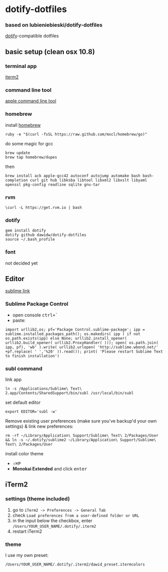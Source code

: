 # dotify-dotfiles
### based on lubieniebieski/dotify-dotfiles
[dotify](https://github.com/mattdbridges/dotify)-compatible dotfiles

## basic setup (clean osx 10.8)

### terminal app
[iterm2](http://www.iterm2.com/)

### command line tool

[apple command line tool](https://developer.apple.com/downloads) 

### homebrew

install [homebrew](http://mxcl.github.com/homebrew/) 

```
ruby -e "$(curl -fsSL https://raw.github.com/mxcl/homebrew/go)"
```

do some magic for gcc

```
brew update
brew tap homebrew/dupes
```

then

```
brew install ack apple-gcc42 autoconf autojump automake bash bash-completion curl git hub libksba libtool libxml2 libxslt libyaml openssl pkg-config readline sqlite gnu-tar
```

### rvm

```
\curl -L https://get.rvm.io | bash
```

### dotify

```
gem install dotify
dotify github dawidw/dotify-dotfiles
source ~/.bash_profile
```

### font

not decided yet

## Editor

[sublime link](http://www.sublimetext.com/2)

### Sublime Package Control

* open console <kbd>ctrl+`</kbd>
* paste:

```
import urllib2,os; pf='Package Control.sublime-package'; ipp = sublime.installed_packages_path(); os.makedirs( ipp ) if not os.path.exists(ipp) else None; urllib2.install_opener( urllib2.build_opener( urllib2.ProxyHandler( ))); open( os.path.join( ipp, pf), 'wb' ).write( urllib2.urlopen( 'http://sublime.wbond.net/' +pf.replace( ' ','%20' )).read()); print( 'Please restart Sublime Text to finish installation')
```

### subl command

link app

```
ln -s /Applications/Sublime\ Text\ 2.app/Contents/SharedSupport/bin/subl /usr/local/bin/subl
```

set default editor

```
export EDITOR='subl -w'
```

Remove existing user preferences (make sure you've backup'd your own settings) & link new preferences:

```
rm -rf ~/Library/Application\ Support/Sublime\ Text\ 2/Packages/User && ln -s ~/.dotify/sublime2 ~/Library/Application\ Support/Sublime\ Text\ 2/Packages/User
```

install color theme
* <kbd>⇧⌘P</kbd> 
* __Monokai Extended__ and click <kbd>enter</kbd>

## iTerm2

### settings (theme included)

1. go to `iTerm2 -> Preferences -> General Tab`
2. check `Load preferences from a user-defined folder or URL`
3. in the input below the checkbox, enter `/Users/YOUR_USER_NAME/.dotify/.iterm2`
4. restart iTerm2

### theme

I use my own preset:

```
/Users/YOUR_USER_NAME/.dotify/.iterm2/dawid_preset.itermcolors
```
